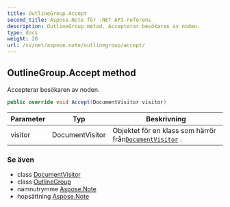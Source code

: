 ```yaml
---
title: OutlineGroup.Accept
second_title: Aspose.Note för .NET API-referens
description: OutlineGroup metod. Accepterar besökaren av noden.
type: docs
weight: 20
url: /sv/net/aspose.note/outlinegroup/accept/
---
```

## OutlineGroup.Accept method

Accepterar besökaren av noden.

```csharp
public override void Accept(DocumentVisitor visitor)
```

| Parameter | Typ | Beskrivning |
| --- | --- | --- |
| visitor | DocumentVisitor | Objektet för en klass som härrör från[`DocumentVisitor`](../../documentvisitor/) . |

### Se även

* class [DocumentVisitor](../../documentvisitor/)
* class [OutlineGroup](../)
* namnutrymme [Aspose.Note](../../outlinegroup/)
* hopsättning [Aspose.Note](../../../)



